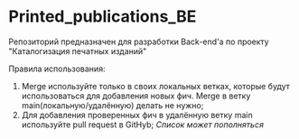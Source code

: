 # Printed_publications_BE
Репозиторий предназначен для разработки Back-end'а по проекту "Каталогизация печатных изданий"

Правила использования:
  1) Merge используйте только в своих локальных ветках, которые будут использоваться для добавления новых фич. Merge в ветку main(локальную/удалённую) делать не нужно;
  2) Для добавления проверенных фич в удалённую ветку main используйте pull request в GitHyb;
*Список может пополняться*
